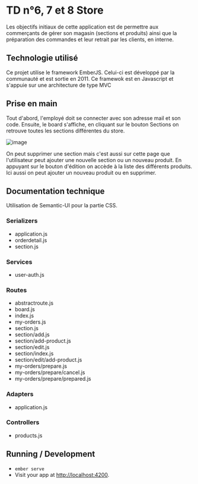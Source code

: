 # TD n°6, 7 et 8 Store

Les objectifs initiaux de cette application est de permettre aux commerçants de gérer son magasin (sections et produits) 
ainsi que la préparation des commandes et leur retrait par les clients, en interne. 


## Technologie utilisé
Ce projet utilise le framework EmberJS. Celui-ci est développé par la communauté et est sortie en 2011.
Ce framewok est en Javascript et s'appuie sur une architecture de type MVC 


## Prise en main
Tout d'abord, l'employé doit se connecter avec son adresse mail et son code.
Ensuite, le board s'affiche, en cliquant sur le bouton Sections on retrouve toutes les sections différentes du store.

![image](https://user-images.githubusercontent.com/77676647/114320881-6753d600-9b18-11eb-99c7-04480d8fcb82.png)

On peut supprimer une section mais c'est aussi sur cette page que l'utilisateur peut ajouter une nouvelle section ou un nouveau produit.
En appuyant sur le bouton d'édition on accède à la liste des différents produits. Ici aussi on peut ajouter un nouveau produit ou en supprimer.

## Documentation technique
Utilisation de Semantic-UI pour la partie CSS.
### Serializers
- application.js
- orderdetail.js
- section.js
### Services
- user-auth.js
### Routes
- abstractroute.js
- board.js
- index.js
- my-orders.js
- section.js
- section/add.js
- section/add-product.js
- section/edit.js
- section/index.js
- section/edit/add-product.js
- my-orders/prepare.js
- my-orders/prepare/cancel.js
- my-orders/prepare/prepared.js
### Adapters
- application.js
### Controllers
- products.js

## Running / Development

* `ember serve`
* Visit your app at [http://localhost:4200](http://localhost:4200).


